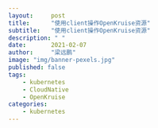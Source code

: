 ```yaml
---
layout:     post 
title:      "使用client操作OpenKruise资源"
subtitle:   "使用client操作OpenKruise资源"
description: " "
date:       2021-02-07
author:     "梁远鹏"
image: "img/banner-pexels.jpg"
published: false
tags:
    - kubernetes
    - CloudNative
    - OpenKruise
categories: 
    - kubernetes
---  
```


